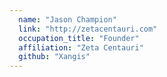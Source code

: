 ```yaml
---
  name: "Jason Champion"
  link: "http://zetacentauri.com"
  occupation_title: "Founder"
  affiliation: "Zeta Centauri"
  github: "Xangis"
---
```


